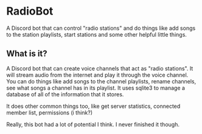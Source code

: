 # RadioBot
A Discord bot that can control "radio stations" and do things like add songs to the station playlists, start stations and some other helpful little things.

## What is it?

A Discord bot that can create voice channels that act as "radio stations". It will stream audio from the internet
and play it through the voice channel. You can do things like add songs to the channel playlists, rename channels,
see what songs a channel has in its playlist. It uses sqlite3 to manage a database of all of the information that it stores.

It does other common things too, like get server statistics, connected member list, permissions (i think?)

Really, this bot had a lot of potential I think. I never finished it though.
